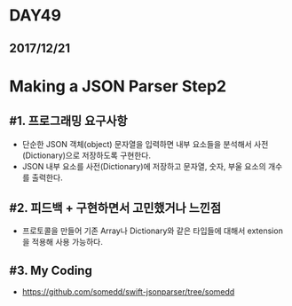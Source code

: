 # DAY49

## 2017/12/21

# Making a JSON Parser Step2

## #1. 프로그래밍 요구사항
  - 단순한 JSON 객체(object) 문자열을 입력하면 내부 요소들을 분석해서 사전(Dictionary)으로 저장하도록 구현한다.
  - JSON 내부 요소를 사전(Dictionary)에 저장하고 문자열, 숫자, 부울 요소의 개수를 출력한다.

## #2. 피드백 + 구현하면서 고민했거나 느낀점
  - 프로토콜을 만들어 기존 Array나 Dictionary와 같은 타입들에 대해서 extension을 적용해 사용 가능하다.

## #3. My Coding
  - https://github.com/somedd/swift-jsonparser/tree/somedd
